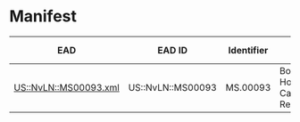 # Manifest

EAD | EAD ID | Identifier | Title | Other versions
--- | ------ | ---------- | ----- | --------------
 [US::NvLN::MS00093.xml](12.xml) | US::NvLN::MS00093 | MS.00093 | Boardwalk Hotel and Casino Records |   [PDF](12.pdf) 

